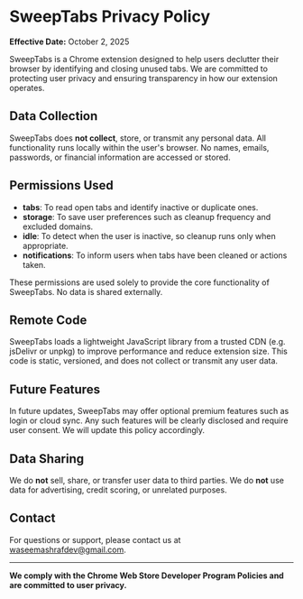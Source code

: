# SweepTabs Privacy Policy

**Effective Date:** October 2, 2025

SweepTabs is a Chrome extension designed to help users declutter their browser by identifying and closing unused tabs. We are committed to protecting user privacy and ensuring transparency in how our extension operates.

## Data Collection

SweepTabs does **not collect**, store, or transmit any personal data. All functionality runs locally within the user's browser. No names, emails, passwords, or financial information are accessed or stored.

## Permissions Used

- **tabs**: To read open tabs and identify inactive or duplicate ones.
- **storage**: To save user preferences such as cleanup frequency and excluded domains.
- **idle**: To detect when the user is inactive, so cleanup runs only when appropriate.
- **notifications**: To inform users when tabs have been cleaned or actions taken.

These permissions are used solely to provide the core functionality of SweepTabs. No data is shared externally.

## Remote Code

SweepTabs loads a lightweight JavaScript library from a trusted CDN (e.g. jsDelivr or unpkg) to improve performance and reduce extension size. This code is static, versioned, and does not collect or transmit any user data.

## Future Features

In future updates, SweepTabs may offer optional premium features such as login or cloud sync. Any such features will be clearly disclosed and require user consent. We will update this policy accordingly.

## Data Sharing

We do **not** sell, share, or transfer user data to third parties. We do **not** use data for advertising, credit scoring, or unrelated purposes.

## Contact

For questions or support, please contact us at waseemashrafdev@gmail.com.

---

**We comply with the Chrome Web Store Developer Program Policies and are committed to user privacy.**
